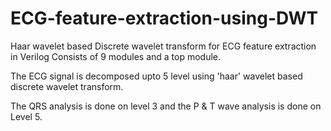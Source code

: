 # ECG-feature-extraction-using-DWT
Haar wavelet based Discrete wavelet transform for ECG feature extraction in Verilog
Consists of 9 modules and a top module.

The ECG signal is decomposed upto 5 level using 'haar' wavelet based discrete wavelet transform.

The QRS analysis is done on level 3 and the P & T wave analysis is done on Level 5.

